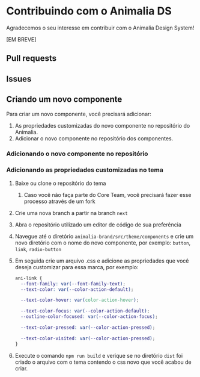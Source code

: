 # Contribuindo com o Animalia DS

Agradecemos o seu interesse em contribuir com o Animalia Design System!

[EM BREVE]

## Pull requests

## Issues

## Criando um novo componente

Para criar um novo componente, você precisará adicionar:

1. As propriedades customizadas do novo componente no repositório do Animalia.
2. Adicionar o novo componente no repositório dos componentes.

### Adicionando o novo componente no repositório

### Adicionando as propriedades customizadas no tema

1. Baixe ou clone o repositório do tema
   1. Caso você não faça parte do Core Team, você precisará fazer esse processo através de um fork
2. Crie uma nova branch a partir na branch `next`
3. Abra o repositório utilizado um editor de código de sua preferência
4. Navegue até o diretório `animalia-brand/src/theme/components` e crie um novo diretório com o nome do novo componente, por exemplo: `button`, `link`, `radio-button`
5. Em seguida crie um arquivo .css e adicione as propriedades que você deseja customizar
   para essa marca, por exemplo:

   ```css
   ani-link {
     --font-family: var(--font-family-text);
     --text-color: var(--color-action-default);

     --text-color-hover: var(color-action-hover);

     --text-color-focus: var(--color-action-default);
     --outline-color-focused: var(--color-action-focus);

     --text-color-pressed: var(--color-action-pressed);

     --text-color-visited: var(--color-action-pressed);
   }
   ```

6. Execute o comando `npm run build` e verique se no diretório `dist` foi criado o arquivo com o tema contendo o css novo que você acabou de criar.
